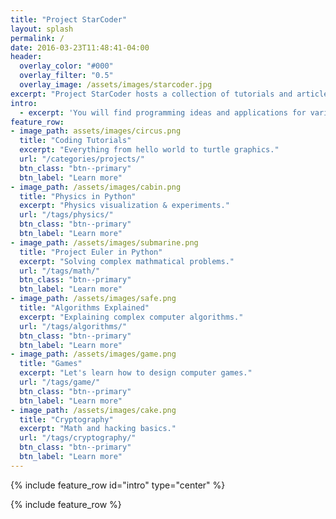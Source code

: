 ```yaml
---
title: "Project StarCoder"
layout: splash
permalink: /
date: 2016-03-23T11:48:41-04:00
header:
  overlay_color: "#000"
  overlay_filter: "0.5"
  overlay_image: /assets/images/starcoder.jpg
excerpt: "Project StarCoder hosts a collection of tutorials and articles related with Programming for STEM students."
intro:
  - excerpt: 'You will find programming ideas and applications for various K12 subjects including math / physics / gaming / cryptography"`'
feature_row:
- image_path: assets/images/circus.png
  title: "Coding Tutorials"
  excerpt: "Everything from hello world to turtle graphics."
  url: "/categories/projects/"
  btn_class: "btn--primary"
  btn_label: "Learn more"
- image_path: /assets/images/cabin.png
  title: "Physics in Python"
  excerpt: "Physics visualization & experiments."
  url: "/tags/physics/"
  btn_class: "btn--primary"
  btn_label: "Learn more"
- image_path: /assets/images/submarine.png
  title: "Project Euler in Python"
  excerpt: "Solving complex mathmatical problems."
  url: "/tags/math/"
  btn_class: "btn--primary"
  btn_label: "Learn more"
- image_path: /assets/images/safe.png
  title: "Algorithms Explained"
  excerpt: "Explaining complex computer algorithms."
  url: "/tags/algorithms/"
  btn_class: "btn--primary"
  btn_label: "Learn more"
- image_path: /assets/images/game.png
  title: "Games"
  excerpt: "Let's learn how to design computer games."
  url: "/tags/game/"
  btn_class: "btn--primary"
  btn_label: "Learn more"
- image_path: /assets/images/cake.png
  title: "Cryptography"
  excerpt: "Math and hacking basics."
  url: "/tags/cryptography/"
  btn_class: "btn--primary"
  btn_label: "Learn more"
---
```


{% include feature_row id="intro" type="center" %}

{% include feature_row %}
